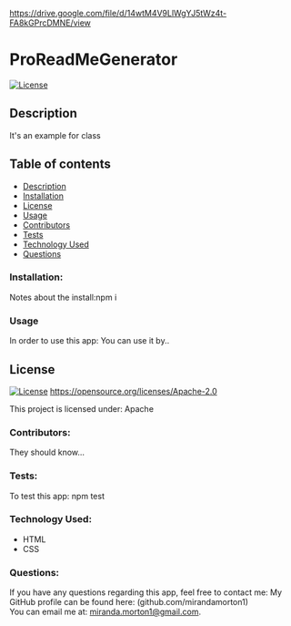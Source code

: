https://drive.google.com/file/d/14wtM4V9LlWgYJ5tWz4t-FA8kGPrcDMNE/view
  
  # ProReadMeGenerator

  [![License](https://img.shields.io/badge/License-Apache_2.0-blue.svg)](https://opensource.org/licenses/Apache-2.0)
  
  ## Description
  It's an example for class

  ## Table of contents
  * [Description](#description)
  * [Installation](#installation)
  * [License](#license)
  * [Usage](#usage)
  * [Contributors](#contributors)
  * [Tests](#test)
  * [Technology Used](#technologyused)
  * [Questions](#questions)
  ### Installation:
  Notes about the install:npm i
  ### Usage
  In order to use this app: You can use it by..
   ## License

  
  [![License](https://img.shields.io/badge/License-Apache_2.0-blue.svg)](https://opensource.org/licenses/Apache-2.0)
  https://opensource.org/licenses/Apache-2.0
  
  
This project is licensed under: Apache
  ### Contributors: 
  They should know...
  ### Tests:
  To test this app: npm test
  ### Technology Used:
  - HTML
  - CSS
  ### Questions:
  If you have any questions regarding this app, feel free to contact me: 
  My GitHub profile can be found here: (github.com/mirandamorton1)   
  You can email me at: miranda.morton1@gmail.com.


